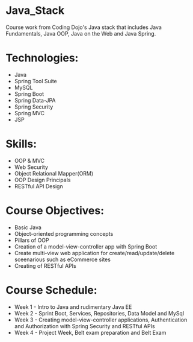 # Java_Stack
Course work from Coding Dojo's Java stack that includes Java Fundamentals, Java OOP, Java on the Web and Java Spring.

# Technologies:
* Java
* Spring Tool Suite
* MySQL
* Spring Boot
* Spring Data-JPA
* Spring Security
* Spring MVC
* JSP

# Skills:
* OOP & MVC
* Web Security
* Object Relational Mapper(ORM)
* OOP Design Principals
* RESTful API Design

# Course Objectives:
* Basic Java
* Object-oriented programming concepts
* Pillars of OOP
* Creation of a model-view-controller app with Spring Boot
* Create multi-view web application for create/read/update/delete sceenarious such as eCommerce sites
* Creating of RESTful APIs

# Course Schedule:
* Week 1 - Intro to Java and rudimentary Java EE
* Week 2 - Sprint Boot, Services, Repositories, Data Model and MySql
* Week 3 - Creating model-view-controller applications, Authentication and Authorization with Spring Security and RESTful APIs
* Week 4 - Project Week, Belt exam preparation and Belt Exam
